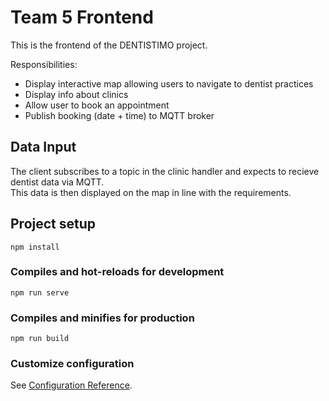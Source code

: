 # Team 5 Frontend

This is the frontend of the DENTISTIMO project.

Responsibilities:

- Display interactive map allowing users to navigate to dentist practices
- Display info about clinics 
- Allow user to book an appointment 
- Publish booking (date + time) to MQTT broker 

## Data Input 

The client subscribes to a topic in the clinic handler and expects to recieve dentist data via MQTT.   
This data is then displayed on the map in line with the requirements. 


## Project setup
```
npm install
```

### Compiles and hot-reloads for development
```
npm run serve
```

### Compiles and minifies for production
```
npm run build
```

### Customize configuration
See [Configuration Reference](https://cli.vuejs.org/config/).
